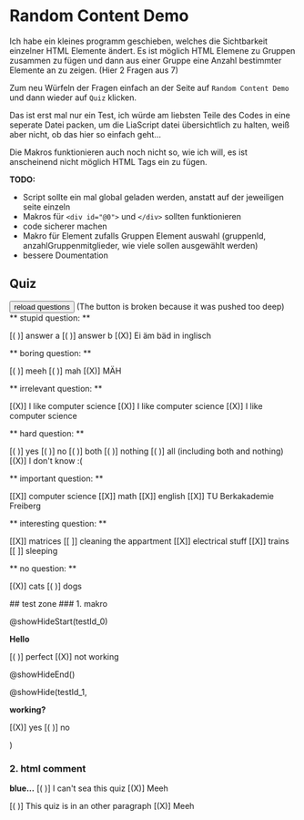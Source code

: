 <!--
@showHideStart: <div id="@0">
@showHideEnd: </div>
@showHide: <div id="@0">@1</div>
-->
# Random Content Demo

Ich habe ein kleines programm geschieben, welches die Sichtbarkeit einzelner HTML Elemente ändert.
Es ist möglich HTML Elemene zu Gruppen zusammen zu fügen und dann aus einer Gruppe eine Anzahl bestimmter Elemente an zu zeigen. (Hier 2 Fragen aus 7)

Zum neu Würfeln der Fragen einfach an der Seite auf `Random Content Demo` und dann wieder auf `Quiz` klicken.

Das ist erst mal nur ein Test, ich würde am liebsten Teile des Codes in eine seperate Datei packen, um die LiaScript datei übersichtlich zu halten, weiß aber nicht, ob das hier so einfach geht...

Die Makros funktionieren auch noch nicht so, wie ich will, es ist anscheinend nicht möglich HTML Tags ein zu fügen.


**TODO:**
* Script sollte ein mal global geladen werden, anstatt auf der jeweiligen seite einzeln
* Makros für `<div id="@0">` und `</div>` sollten funktionieren
* code sicherer machen
* Makro für Element zufalls Gruppen Element auswahl (gruppenId, anzahlGruppenmitglieder, wie viele sollen ausgewählt werden)
* bessere Doumentation
## Quiz
<script>
/* can change the visibility of html elements with id
 * 
 * you can create groups of elements, from which random elements can be displayed
 * 
 * group element id: group id followed by _ and running index
 */ 

    
// TODO checks for Illegal Arguments
 
//example configuration   
const EXAMPLE_QUIZ_GROUP_ID = "quiz";
const EXAMPLE_QUIZ_SIZE = 7;
const EXAMPLE_NUMBER_OF_VISIBLES = 2;
    
window.setTimeout(runExample,1);
function runExample() {
//    alert("doing...");
    showRandom(EXAMPLE_QUIZ_GROUP_ID,
               EXAMPLE_QUIZ_SIZE,
               EXAMPLE_NUMBER_OF_VISIBLES);
}   
    
    
//code
const HIDDEN = "none";
const VISIBLE = "inline";
const GROUP_SEPERATOR = "_"; //seperates group id and index

function showRandom(groupId, groupSize, numberOfVisibleMembers) {
    let invisibles = [];
    for (let i = 0; i < groupSize; i++) invisibles.push(i);
    let visibles = [];
    for (let i = 0; i < numberOfVisibleMembers; i++) {
        let r = Math.floor(Math.random()*invisibles.length);
        visibles.push(invisibles.splice(r, 1)[0]);
    }
    showGroupMembers(groupId,groupSize,visibles);
}
    
function showGroupMembers(groupId, groupSize, visibleIndexs) {
    //TODO faster solution
    for (let i = 0; i < groupSize; i++) {
        hideGroupElement(groupId,i);
    }
    for (let i of visibleIndexs) {
        showGroupElement(groupId,i);
    }
}    

function hideGroupElement(groupId, index){
    hideId(""+groupId + GROUP_SEPERATOR + index)
}
function showGroupElement(groupId, index) {
    showId(""+groupId + GROUP_SEPERATOR + index)
}
function hideId(id) {hideElm(gElm(id));}
function showId(id) {showElm(gElm(id));}
    
function hideElm(elm) {
    if (elm == undefined) return;
    elm.style.display = HIDDEN;
}
function showElm(elm) {
    if (elm == undefined) return;
    elm.style.display = VISIBLE; 
}
function gElm(id) {
    return document.getElementById(id);
}


</script>

<input type="button" value="reload questions" onclick="runExample()">
(The button is broken because it was pushed too deep)

<div id="quiz_0">
** stupid question: **

[( )] answer a
[( )] answer b
[(X)] Ei äm bäd in inglisch

</div>

<div id="quiz_1">
** boring question: **

[( )] meeh
[( )] mah
[(X)] MÄH
</div>

<div id="quiz_2">
** irrelevant question: **

[(X)] I like computer science
[(X)] I like computer science
[(X)] I like computer science
</div>

<div id="quiz_3">
** hard question: **

[( )] yes
[( )] no
[( )] both
[( )] nothing
[( )] all (including both and nothing)
[(X)] I don't know :(
</div>

<div id="quiz_4">
** important question: **

[[X]] computer science
[[X]] math
[[X]] english
[[X]] TU Berkakademie Freiberg
</div>

<div id="quiz_5">
** interesting question: **

[[X]] matrices
[[ ]] cleaning the appartment
[[X]] electrical stuff
[[X]] trains
[[ ]] sleeping

</div>

<div id="quiz_6">
** no question: **

[(X)] cats
[( )] dogs

</div>
## test zone
### 1. makro

@showHideStart(testId_0)

**Hello**

[( )] perfect
[(X)] not working

@showHideEnd()

@showHide(testId_1,

**working?**

[(X)] yes
[( )] no

)


### 2. html comment

<!--style="color:blue" id="tetsId_2" onclick="i am in the paragraph"-->
**blue...**
[( )] I can't sea this quiz
[(X)] Meeh

[( )] This quiz is in an other paragraph
[(X)] Meeh
